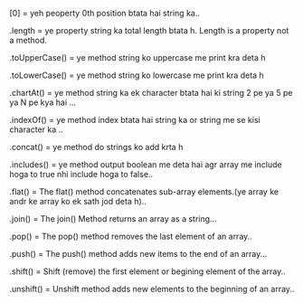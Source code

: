 <!-- ----------------------------------------------------------------------- -->
<!--                              STRING-NOTES                               -->
<!-- ----------------------------------------------------------------------- -->

<!-- -------------------------- methods of string -------------------------- -->

[0] = yeh peoperty 0th position btata hai string ka..

.length = ye property string ka total length btata h. Length is  a property not a method.

.toUpperCase() = ye method string ko uppercase me print kra deta h

.toLowerCase() = ye method string ko lowercase me print kra deta h

.chartAt() = ye method string ka ek character  btata hai ki string 2 pe ya 5 pe ya N pe kya hai ...

.indexOf() = ye method index btata hai string ka or string me se kisi character ka ..

.concat() = ye method do strings ko add krta h

.includes() = ye method output boolean me deta hai agr array me include hoga to true nhi include hoga to false..

.flat() = The flat() method concatenates sub-array elements.(ye array ke andr ke array ko ek sath jod deta h)..

.join() = The join() Method returns an array as a string...

.pop() = The pop() method removes the last element of an array..

.push() = The push() method adds new items to the end of an array...

.shift() = Shift (remove) the first element or begining element of the array..

.unshift() = Unshift method adds new elements to the beginning of an array..









<!-- .substring() = ye method character ka position btata h..isme parameters dene pdte h 

Example = 
let name = "Husain"
console.log(name.substring(0 , 4)); //to yha pe 0 se leke 4th tk name me se output aayega    //Output = Husa -->

